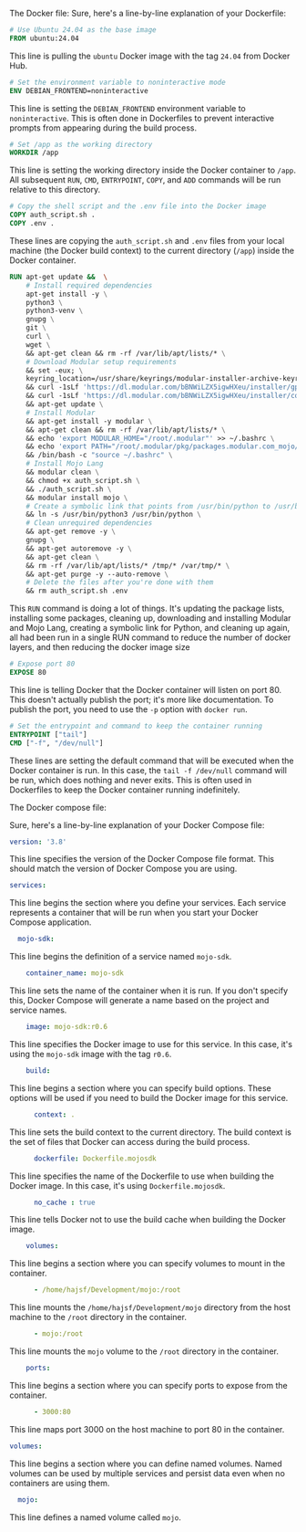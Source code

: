 The Docker file:
Sure, here's a line-by-line explanation of your Dockerfile:

```Dockerfile
# Use Ubuntu 24.04 as the base image
FROM ubuntu:24.04
```
This line is pulling the `ubuntu` Docker image with the tag `24.04` from Docker Hub.

```Dockerfile
# Set the environment variable to noninteractive mode
ENV DEBIAN_FRONTEND=noninteractive
```
This line is setting the `DEBIAN_FRONTEND` environment variable to `noninteractive`. This is often done in Dockerfiles to prevent interactive prompts from appearing during the build process.

```Dockerfile
# Set /app as the working directory
WORKDIR /app
```
This line is setting the working directory inside the Docker container to `/app`. All subsequent `RUN`, `CMD`, `ENTRYPOINT`, `COPY`, and `ADD` commands will be run relative to this directory.

```Dockerfile
# Copy the shell script and the .env file into the Docker image
COPY auth_script.sh .
COPY .env .
```
These lines are copying the `auth_script.sh` and `.env` files from your local machine (the Docker build context) to the current directory (`/app`) inside the Docker container.

```Dockerfile
RUN apt-get update &&  \
    # Install required dependencies
    apt-get install -y \
    python3 \
    python3-venv \
    gnupg \
    git \
    curl \
    wget \
    && apt-get clean && rm -rf /var/lib/apt/lists/* \
    # Download Modular setup requirements
    && set -eux; \
    keyring_location=/usr/share/keyrings/modular-installer-archive-keyring.gpg \
    && curl -1sLf 'https://dl.modular.com/bBNWiLZX5igwHXeu/installer/gpg.0E4925737A3895AD.key' | gpg --dearmor >> ${keyring_location} \
    && curl -1sLf 'https://dl.modular.com/bBNWiLZX5igwHXeu/installer/config.deb.txt?distro=debian&codename=wheezy' > /etc/apt/sources.list.d/modular-installer.list \
    && apt-get update \
    # Install Modular
    && apt-get install -y modular \
    && apt-get clean && rm -rf /var/lib/apt/lists/* \
    && echo 'export MODULAR_HOME="/root/.modular"' >> ~/.bashrc \
    && echo 'export PATH="/root/.modular/pkg/packages.modular.com_mojo/bin:$PATH"' >> ~/.bashrc \
    && /bin/bash -c "source ~/.bashrc" \
    # Install Mojo Lang
    && modular clean \
    && chmod +x auth_script.sh \
    && ./auth_script.sh \
    && modular install mojo \
    # Create a symbolic link that points from /usr/bin/python to /usr/bin/python3
    && ln -s /usr/bin/python3 /usr/bin/python \
    # Clean unrequired dependencies
    && apt-get remove -y \
    gnupg \
    && apt-get autoremove -y \
    && apt-get clean \
    && rm -rf /var/lib/apt/lists/* /tmp/* /var/tmp/* \
    && apt-get purge -y --auto-remove \
    # Delete the files after you're done with them
    && rm auth_script.sh .env
```
This `RUN` command is doing a lot of things. It's updating the package lists, installing some packages, cleaning up, downloading and installing Modular and Mojo Lang, creating a symbolic link for Python, and cleaning up again, all had been run
in a single RUN command to reduce the number of docker layers, and then reducing the docker image size

```Dockerfile
# Expose port 80
EXPOSE 80
```
This line is telling Docker that the Docker container will listen on port 80. This doesn't actually publish the port; it's more like documentation. To publish the port, you need to use the `-p` option with `docker run`.

```Dockerfile
# Set the entrypoint and command to keep the container running
ENTRYPOINT ["tail"]
CMD ["-f", "/dev/null"]
```
These lines are setting the default command that will be executed when the Docker container is run. In this case, the `tail -f /dev/null` command will be run, which does nothing and never exits. This is often used in Dockerfiles to keep the Docker container running indefinitely.

The Docker compose file:

Sure, here's a line-by-line explanation of your Docker Compose file:

```yaml
version: '3.8'
```
This line specifies the version of the Docker Compose file format. This should match the version of Docker Compose you are using.

```yaml
services:
```
This line begins the section where you define your services. Each service represents a container that will be run when you start your Docker Compose application.

```yaml
  mojo-sdk:
```
This line begins the definition of a service named `mojo-sdk`.

```yaml
    container_name: mojo-sdk
```
This line sets the name of the container when it is run. If you don't specify this, Docker Compose will generate a name based on the project and service names.

```yaml
    image: mojo-sdk:r0.6
```
This line specifies the Docker image to use for this service. In this case, it's using the `mojo-sdk` image with the tag `r0.6`.

```yaml
    build:
```
This line begins a section where you can specify build options. These options will be used if you need to build the Docker image for this service.

```yaml
      context: .
```
This line sets the build context to the current directory. The build context is the set of files that Docker can access during the build process.

```yaml
      dockerfile: Dockerfile.mojosdk
```
This line specifies the name of the Dockerfile to use when building the Docker image. In this case, it's using `Dockerfile.mojosdk`.

```yaml
      no_cache : true
```
This line tells Docker not to use the build cache when building the Docker image.

```yaml
    volumes:
```
This line begins a section where you can specify volumes to mount in the container.

```yaml
      - /home/hajsf/Development/mojo:/root
```
This line mounts the `/home/hajsf/Development/mojo` directory from the host machine to the `/root` directory in the container.

```yaml
      - mojo:/root
```
This line mounts the `mojo` volume to the `/root` directory in the container.

```yaml
    ports:
```
This line begins a section where you can specify ports to expose from the container.

```yaml
      - 3000:80
```
This line maps port 3000 on the host machine to port 80 in the container.

```yaml
volumes:
```
This line begins a section where you can define named volumes. Named volumes can be used by multiple services and persist data even when no containers are using them.

```yaml
  mojo:
```
This line defines a named volume called `mojo`.